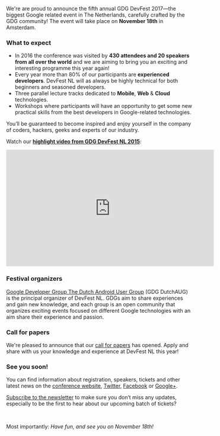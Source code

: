 We're are proud to announce the fifth annual GDG DevFest 2017&mdash;the biggest Google related event in The Netherlands, carefully crafted by the GDG community! The event will take place on **November 18th** in Amsterdam.

### What to expect

* In 2016 the conference was visited by **430 attendees and 20 speakers from all over the world** and we are aiming to bring you an exciting and interesting programme this year again!
* Every year more than 80% of our participants are **experienced developers**. DevFest NL will as always be highly technical for both beginners and seasoned developers.
* Three parallel lecture tracks dedicated to **Mobile**, **Web** & **Cloud** technologies.
* Workshops where participants will have an opportunity to get some new practical skills from the best developers in Google-related technologies.

You’ll be guaranteed to become inspired and enjoy yourself in the company of coders, hackers, geeks and experts of our industry.

Watch our [**highlight video from GDG DevFest NL 2015**](https://www.youtube.com/watch?v=JiLYsYvCs-A):

<iframe width="560" height="315" src="https://www.youtube.com/embed/JiLYsYvCs-A" frameborder="0" allowfullscreen></iframe>

<br/>

### Festival organizers

[Google Developer Group The Dutch Android User Group](http://dutchaug.org/) (GDG DutchAUG) is the principal organizer of DevFest NL. GDGs aim to share experiences and gain new knowledge, and each group is an open community that organizes exciting events focused on different Google technologies with an aim share their experience and passion.

### Call for papers

We're pleased to announce that our [call for papers](https://goo.gl/qZZJxJ) has opened. Apply and share with us your knowledge and experience at DevFest NL this year!

### See you soon!

You can find information about registration, speakers, tickets and other latest news on the [conference website](https://devfest.nl/), [Twitter](https://twitter.com/devfestnl), [Facebook](https://www.facebook.com/groups/dutchaug/) or [Google+](https://plus.google.com/113182948271879290904).

[Subscribe to the newsletter](https://dutchaug.us6.list-manage.com/subscribe?u=00dd8d0a15bf77f68bd75d643&id=3ce443d9a5) to make sure you don’t miss any updates, especially to be the first to hear about our upcoming batch of tickets?

<br/>

Most importantly: *Have fun, and see you on November 18th!*
